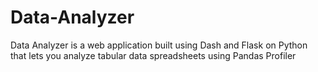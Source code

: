 # Data-Analyzer
Data Analyzer is a web application built using Dash and Flask on Python that lets you analyze tabular data spreadsheets using Pandas Profiler
